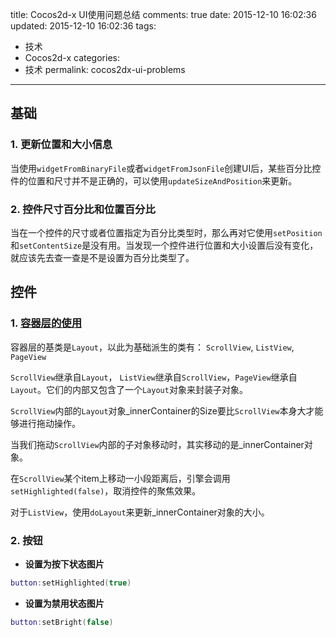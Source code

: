 title: Cocos2d-x UI使用问题总结
comments: true
date: 2015-12-10 16:02:36
updated: 2015-12-10 16:02:36
tags:
  - 技术
  - Cocos2d-x
categories:
  - 技术
permalink: cocos2dx-ui-problems
---

## 基础

### 1. 更新位置和大小信息

当使用`widgetFromBinaryFile`或者`widgetFromJsonFile`创建UI后，某些百分比控件的位置和尺寸并不是正确的，可以使用`updateSizeAndPosition`来更新。

### 2. 控件尺寸百分比和位置百分比

当在一个控件的尺寸或者位置指定为百分比类型时，那么再对它使用`setPosition`和`setContentSize`是没有用。当发现一个控件进行位置和大小设置后没有变化，就应该先去查一查是不是设置为百分比类型了。

<!-- more -->

## 控件

### 1. [容器层的使用][layout_use]

[layout_use]: http://www.cocos2d-x.org/docs/manual/framework/native/wiki/containers/zh

容器层的基类是`Layout`，以此为基础派生的类有： `ScrollView`, `ListView`, `PageView`

`ScrollView`继承自`Layout`， `ListView`继承自`ScrollView`，`PageView`继承自`Layout`。它们的内部又包含了一个`Layout`对象来封装子对象。

`ScrollView`内部的`Layout`对象_innerContainer的Size要比`ScrollView`本身大才能够进行拖动操作。

当我们拖动`ScrollView`内部的子对象移动时，其实移动的是_innerContainer对象。

在`ScrollView`某个item上移动一小段距离后，引擎会调用`setHighlighted(false)`，取消控件的聚焦效果。

对于`ListView`，使用`doLayout`来更新_innerContainer对象的大小。

### 2. 按钮

* **设置为按下状态图片**
``` Lua
button:setHighlighted(true)
```

* **设置为禁用状态图片**
``` Lua
button:setBright(false)
```

